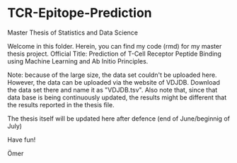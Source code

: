 # TCR-Epitope-Prediction
Master Thesis of Statistics and Data Science

Welcome in this folder. Herein, you can find my code (rmd) for my master thesis project.
Official Title: Prediction of T-Cell Receptor Peptide Binding using Machine Learning and Ab Initio Principles.

Note: because of the large size, the data set couldn't be uploaded here. However, the data can be uploaded via the
website of VDJDB. Download the data set there and name it as "VDJDB.tsv". Also note that, since that data base is
being continuously updated, the results might be different that the results reported in the thesis file.

The thesis itself will be updated here after defence (end of June/beginnig of July)

Have fun!

Ömer
